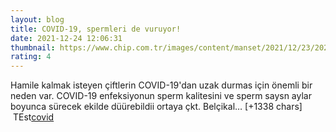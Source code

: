```yaml
--- 
layout: blog
title: COVID-19, spermleri de vuruyor!
date: 2021-12-24 12:06:31
thumbnail: https://www.chip.com.tr/images/content/manset/2021/12/23/20211223111652967101/covid-19-bir-yan-etkisi-daha-ortaya-cikti-sperm-kalitesi.jpg
rating: 4
---
```

Hamile kalmak isteyen çiftlerin COVID-19'dan uzak durmas için önemli bir neden var. COVID-19 enfeksiyonun sperm kalitesini ve sperm saysn aylar boyunca sürecek ekilde düürebildii ortaya çkt. Belçikal… [+1338 chars]</br>&nbsp;TEst<a href="https://www.tuccar.de/category/schnelltest">covid</a>